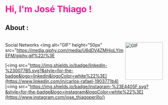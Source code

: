 <h1 style="color:#FF1493">Hi, I'm José Thiago !</h1>

## About :
<br>
<img align="right" alt="GIF" height="120px" src="https://media.giphy.com/media/fhAwk4DnqNgw8/giphy.gif%22/%3E

-  Software Engineering student at University of Brasilia.
-  I’m studying on web development technologies like JavaScript/TypeScript, Node and React.
-  I’m currently learning about Backend, Frontend and Algorithms with C++. 
-  Future Goals: Contribute more to the community and learn more about new technologies that arise.



## Social Networks <img alt="GIF" height="50px" src="https://media.giphy.com/media/U6dDV4ZMHioLYimEFM/giphy.gif%22/%3E

[<img src="https://img.shields.io/badge/linkedin-%230077B5.svg?&style=for-the-badge&logo=linkedin&logoColor=white%22%3E](https://www.linkedin.com/in/carlos-rafael-1903771b4)
[<img src="https://img.shields.io/badge/instagram-%23E4405F.svg?&style=for-the-badge&logo=instagram&logoColor=white%22%3E](https://www.instagram.com/jose_thiagoperillo/) 
